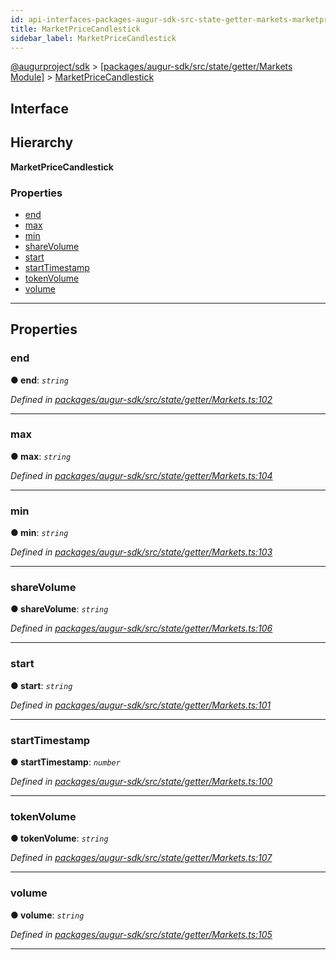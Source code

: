 ```yaml
---
id: api-interfaces-packages-augur-sdk-src-state-getter-markets-marketpricecandlestick
title: MarketPriceCandlestick
sidebar_label: MarketPriceCandlestick
---
```


[@augurproject/sdk](api-readme.md) > [[packages/augur-sdk/src/state/getter/Markets Module]](api-modules-packages-augur-sdk-src-state-getter-markets-module.md) > [MarketPriceCandlestick](api-interfaces-packages-augur-sdk-src-state-getter-markets-marketpricecandlestick.md)

## Interface

## Hierarchy

**MarketPriceCandlestick**

### Properties

* [end](api-interfaces-packages-augur-sdk-src-state-getter-markets-marketpricecandlestick.md#end)
* [max](api-interfaces-packages-augur-sdk-src-state-getter-markets-marketpricecandlestick.md#max)
* [min](api-interfaces-packages-augur-sdk-src-state-getter-markets-marketpricecandlestick.md#min)
* [shareVolume](api-interfaces-packages-augur-sdk-src-state-getter-markets-marketpricecandlestick.md#sharevolume)
* [start](api-interfaces-packages-augur-sdk-src-state-getter-markets-marketpricecandlestick.md#start)
* [startTimestamp](api-interfaces-packages-augur-sdk-src-state-getter-markets-marketpricecandlestick.md#starttimestamp)
* [tokenVolume](api-interfaces-packages-augur-sdk-src-state-getter-markets-marketpricecandlestick.md#tokenvolume)
* [volume](api-interfaces-packages-augur-sdk-src-state-getter-markets-marketpricecandlestick.md#volume)

---

## Properties

<a id="end"></a>

###  end

**● end**: *`string`*

*Defined in [packages/augur-sdk/src/state/getter/Markets.ts:102](https://github.com/AugurProject/augur/blob/27cf7214d2/packages/augur-sdk/src/state/getter/Markets.ts#L102)*

___
<a id="max"></a>

###  max

**● max**: *`string`*

*Defined in [packages/augur-sdk/src/state/getter/Markets.ts:104](https://github.com/AugurProject/augur/blob/27cf7214d2/packages/augur-sdk/src/state/getter/Markets.ts#L104)*

___
<a id="min"></a>

###  min

**● min**: *`string`*

*Defined in [packages/augur-sdk/src/state/getter/Markets.ts:103](https://github.com/AugurProject/augur/blob/27cf7214d2/packages/augur-sdk/src/state/getter/Markets.ts#L103)*

___
<a id="sharevolume"></a>

###  shareVolume

**● shareVolume**: *`string`*

*Defined in [packages/augur-sdk/src/state/getter/Markets.ts:106](https://github.com/AugurProject/augur/blob/27cf7214d2/packages/augur-sdk/src/state/getter/Markets.ts#L106)*

___
<a id="start"></a>

###  start

**● start**: *`string`*

*Defined in [packages/augur-sdk/src/state/getter/Markets.ts:101](https://github.com/AugurProject/augur/blob/27cf7214d2/packages/augur-sdk/src/state/getter/Markets.ts#L101)*

___
<a id="starttimestamp"></a>

###  startTimestamp

**● startTimestamp**: *`number`*

*Defined in [packages/augur-sdk/src/state/getter/Markets.ts:100](https://github.com/AugurProject/augur/blob/27cf7214d2/packages/augur-sdk/src/state/getter/Markets.ts#L100)*

___
<a id="tokenvolume"></a>

###  tokenVolume

**● tokenVolume**: *`string`*

*Defined in [packages/augur-sdk/src/state/getter/Markets.ts:107](https://github.com/AugurProject/augur/blob/27cf7214d2/packages/augur-sdk/src/state/getter/Markets.ts#L107)*

___
<a id="volume"></a>

###  volume

**● volume**: *`string`*

*Defined in [packages/augur-sdk/src/state/getter/Markets.ts:105](https://github.com/AugurProject/augur/blob/27cf7214d2/packages/augur-sdk/src/state/getter/Markets.ts#L105)*

___


